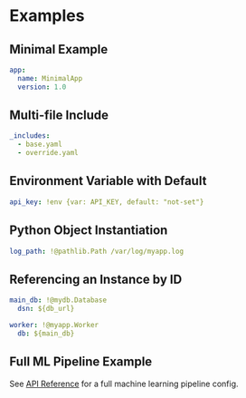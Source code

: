 # Examples

## Minimal Example
```yaml
app:
  name: MinimalApp
  version: 1.0
```

## Multi-file Include
```yaml
_includes:
  - base.yaml
  - override.yaml
```

## Environment Variable with Default
```yaml
api_key: !env {var: API_KEY, default: "not-set"}
```

## Python Object Instantiation
```yaml
log_path: !@pathlib.Path /var/log/myapp.log
```

## Referencing an Instance by ID
```yaml
main_db: !@mydb.Database
  dsn: ${db_url}

worker: !@myapp.Worker
  db: ${main_db}
```

## Full ML Pipeline Example
See [API Reference](api.md) for a full machine learning pipeline config.
